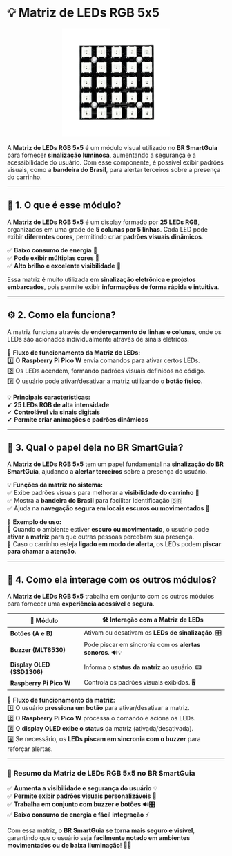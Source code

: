 # 💡 **Matriz de LEDs RGB 5x5**  

<p align="center">
  <img src="../../assets/img/modules/matriz_led.png" alt="Matriz de LEDs RGB 5x5" width="250">
</p>  

A **Matriz de LEDs RGB 5x5** é um módulo visual utilizado no **BR SmartGuia** para fornecer **sinalização luminosa**, aumentando a segurança e a acessibilidade do usuário. Com esse componente, é possível exibir padrões visuais, como a **bandeira do Brasil**, para alertar terceiros sobre a presença do carrinho.  

---

## 📌 **1. O que é esse módulo?**  

A **Matriz de LEDs RGB 5x5** é um display formado por **25 LEDs RGB**, organizados em uma grade de **5 colunas por 5 linhas**. Cada LED pode exibir **diferentes cores**, permitindo criar **padrões visuais dinâmicos**.  

✅ **Baixo consumo de energia** 🔋  
✅ **Pode exibir múltiplas cores** 🎨  
✅ **Alto brilho e excelente visibilidade** 🌟  

Essa matriz é muito utilizada em **sinalização eletrônica e projetos embarcados**, pois permite exibir **informações de forma rápida e intuitiva**.  

---

## ⚙️ **2. Como ela funciona?**  

A matriz funciona através de **endereçamento de linhas e colunas**, onde os LEDs são acionados individualmente através de sinais elétricos.  

📢 **Fluxo de funcionamento da Matriz de LEDs:**  
1️⃣ O **Raspberry Pi Pico W** envia comandos para ativar certos LEDs.  
2️⃣ Os LEDs acendem, formando padrões visuais definidos no código.  
3️⃣ O usuário pode ativar/desativar a matriz utilizando o **botão físico**.  

💡 **Principais características:**  
✔ **25 LEDs RGB de alta intensidade**  
✔ **Controlável via sinais digitais**  
✔ **Permite criar animações e padrões dinâmicos**  

---

## 🎯 **3. Qual o papel dela no BR SmartGuia?**  

A **Matriz de LEDs RGB 5x5** tem um papel fundamental na **sinalização do BR SmartGuia**, ajudando a **alertar terceiros** sobre a presença do usuário.  

💡 **Funções da matriz no sistema:**  
✅ Exibe padrões visuais para melhorar a **visibilidade do carrinho** 🚦  
✅ Mostra a **bandeira do Brasil** para facilitar identificação 🇧🇷  
✅ Ajuda na **navegação segura em locais escuros ou movimentados** 🔦  

📌 **Exemplo de uso:**  
🔹 Quando o ambiente estiver **escuro ou movimentado**, o usuário pode **ativar a matriz** para que outras pessoas percebam sua presença.  
🔹 Caso o carrinho esteja **ligado em modo de alerta**, os LEDs podem **piscar para chamar a atenção**.  

---

## 🔄 **4. Como ela interage com os outros módulos?**  

A **Matriz de LEDs RGB 5x5** trabalha em conjunto com os outros módulos para fornecer uma **experiência acessível e segura**.  

| 🔗 **Módulo** | 🛠 **Interação com a Matriz de LEDs** |
|--------------|-------------------------------|
| **Botões (A e B)** | Ativam ou desativam os **LEDs de sinalização**. 🎛 |
| **Buzzer (MLT8530)** | Pode piscar em sincronia com os **alertas sonoros**. 🔊💡 |
| **Display OLED (SSD1306)** | Informa o **status da matriz** ao usuário. 📟 |
| **Raspberry Pi Pico W** | Controla os padrões visuais exibidos. 🖥 |

📌 **Fluxo de funcionamento da matriz:**  
1️⃣ O usuário **pressiona um botão** para ativar/desativar a matriz.  
2️⃣ O **Raspberry Pi Pico W** processa o comando e aciona os LEDs.  
3️⃣ O **display OLED exibe o status** da matriz (ativada/desativada).  
4️⃣ Se necessário, os **LEDs piscam em sincronia com o buzzer** para reforçar alertas.  

---

### 🚀 **Resumo da Matriz de LEDs RGB 5x5 no BR SmartGuia**  
✅ **Aumenta a visibilidade e segurança do usuário** 💡  
✅ **Permite exibir padrões visuais personalizáveis** 🎨  
✅ **Trabalha em conjunto com buzzer e botões** 🔊🎛  
✅ **Baixo consumo de energia e fácil integração** ⚡  

Com essa matriz, o **BR SmartGuia se torna mais seguro e visível**, garantindo que o usuário seja **facilmente notado em ambientes movimentados ou de baixa iluminação**! 🚀💡  